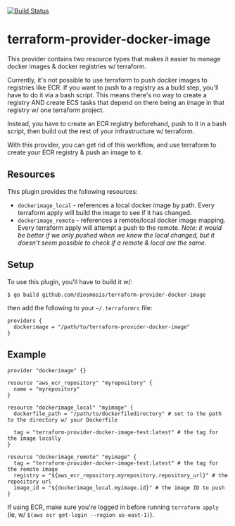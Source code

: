 [![Build Status](https://travis-ci.org/diosmosis/terraform-provider-docker-image.svg?branch=master)](https://travis-ci.org/diosmosis/terraform-provider-docker-image)

# terraform-provider-docker-image

This provider contains two resource types that makes it easier to manage docker images & docker registries w/ terraform.

Currently, it's not possible to use terraform to push docker images to registries like ECR. If you want to push to a registry
as a build step, you'll have to do it via a bash script. This means there's no way to create a registry AND create ECS tasks
that depend on there being an image in that registry w/ one terraform project.

Instead, you have to create an ECR registry beforehand, push to it in a bash script, then build out the rest of your
infrastructure w/ terraform.

With this provider, you can get rid of this workflow, and use terraform to create your ECR registry & push an image to it.

## Resources

This plugin provides the following resources:

* `dockerimage_local` - references a local docker image by path. Every terraform apply will build the image to see if it has changed.
* `dockerimage_remote` - references a remote/local docker image mapping. Every terraform apply will attempt a push to the remote.
  _Note: it would be better if we only pushed when we knew the local changed, but it doesn't seem possible to check if a remote & local are the same._

## Setup

To use this plugin, you'll have to build it w/:

```
$ go build github.com/diosmosis/terraform-provider-docker-image
```

then add the following to your `~/.terraformrc` file:

```
providers {
  dockerimage = "/path/to/terraform-provider-docker-image"
}
```

## Example

```
provider "dockerimage" {}

resource "aws_ecr_repository" "myrepository" {
  name = "myrepository"
}

resource "dockerimage_local" "myimage" {
  dockerfile_path = "/path/to/dockerfiledirectory" # set to the path to the directory w/ your Dockerfile

  tag = "terraform-provider-docker-image-test:latest" # the tag for the image locally
}

resource "dockerimage_remote" "myimage" {
  tag = "terraform-provider-docker-image-test:latest" # the tag for the remote image
  registry = "${aws_ecr_repository.myrepository.repository_url}" # the repository url
  image_id = "${dockerimage_local.myimage.id}" # the image ID to push
}
```

If using ECR, make sure you're logged in before running `terraform apply` (ie, w/ `$(aws ecr get-login --region us-east-1)`).
